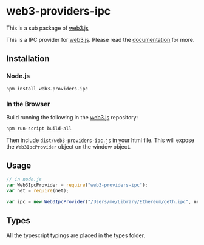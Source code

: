 # web3-providers-ipc

This is a sub package of [web3.js][repo]

This is a IPC provider for [web3.js][repo].
Please read the [documentation][docs] for more.

## Installation

### Node.js

```bash
npm install web3-providers-ipc
```

### In the Browser

Build running the following in the [web3.js][repo] repository:

```bash
npm run-script build-all
```

Then include `dist/web3-providers-ipc.js` in your html file. This will expose
the `Web3IpcProvider` object on the window object.

## Usage

```js
// in node.js
var Web3IpcProvider = require("web3-providers-ipc");
var net = require(net);

var ipc = new Web3IpcProvider("/Users/me/Library/Ethereum/geth.ipc", net);
```

## Types

All the typescript typings are placed in the types folder.

[docs]: http://web3js.readthedocs.io/en/1.0/
[repo]: https://github.com/ethereum/web3.js
